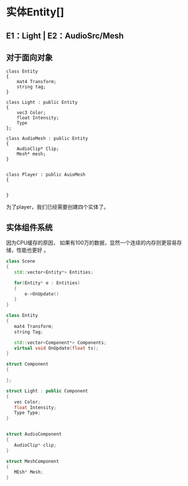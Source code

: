 #  实体Entity[]

## E1：Light | E2：AudioSrc/Mesh

## 对于面向对象
```
class Entity
{
	mat4 Transform;
	string tag;
}

class Light : public Entity
{
	vec3 Color;
	float Intensity;
	Type 
};

class AudioMesh : public Entity
{
	AudioClip* Clip;
	Mesh* mesh;
}


class Player : public AuioMesh
{

	
}
```

为了player，我们已经需要创建四个实体了。


## 实体组件系统

因为CPU缓存的原因，   如果有100万的数据，显然一个连续的内存则更容易存储，性能也更好 。  
 ```c++
 class Scene
 {
	std::vector<Entity*> Entities;

	for(Entity* e : Entities)
	{
		e->OnUpdate()
	}
}

class Entity
{
	mat4 Transform;
	string Tag;

	std::vector<Component*> Components; 
	virtual void OnUpdate(float ts);
}

struct Component
{

};

struct Light : public Component
{
	vec Color;
	float Intensity;
	Type Type;
}


struct AudioComponent
{
	AudioClip* clip;
}

struct MeshComponent
{
	MEsh* Mesh;
}
```